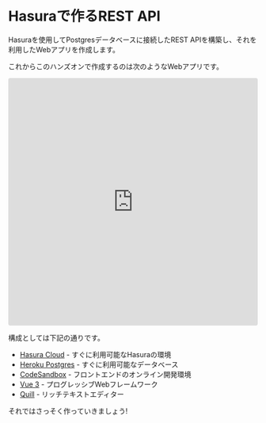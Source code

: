 # Hasuraで作るREST API

Hasuraを使用してPostgresデータベースに接続したREST APIを構築し、それを利用したWebアプリを作成します。

これからこのハンズオンで作成するのは次のようなWebアプリです。

<iframe
  src="https://codesandbox.io/embed/github/kou029w/hasura-rest-hands-on/tree/main/frontend?codemirror=1&hidenavigation=1&view=preview"
  style="
    width: 100%;
    height: 500px;
    border: 0;
    border-radius: 4px;
    overflow: hidden;
  "
  title="vue3-hasura-rest"
  sandbox="allow-forms allow-modals allow-popups allow-presentation allow-same-origin allow-scripts"
></iframe>

構成としては下記の通りです。

- [Hasura Cloud](https://cloud.hasura.io/) - すぐに利用可能なHasuraの環境
- [Heroku Postgres](https://jp.heroku.com/postgres) - すぐに利用可能なデータベース
- [CodeSandbox](https://codesandbox.io/) - フロントエンドのオンライン開発環境
- [Vue 3](https://v3.vuejs.org/) - プログレッシブWebフレームワーク
- [Quill](https://quilljs.com/) - リッチテキストエディター

それではさっそく作っていきましょう!

